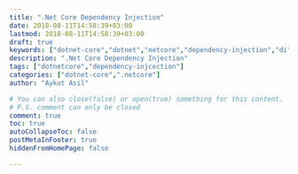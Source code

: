 ```yaml
---
title: ".Net Core Dependency Injection"
date: 2018-08-11T14:58:39+03:00
lastmod: 2018-08-11T14:58:39+03:00
draft: true
keywords: ["dotnet-core","dotnet","netcore","dependency-injection","di"]
description: ".Net Core Dependency Injection"
tags: ["dotnetcore","dependency-injcection"]
categories: ["dotnet-core",".netcore"]
author: "Aykut Asil"

# You can also close(false) or open(true) something for this content.
# P.S. comment can only be closed
comment: true
toc: true
autoCollapseToc: false
postMetaInFooter: true
hiddenFromHomePage: false

---
```


<!--more-->
